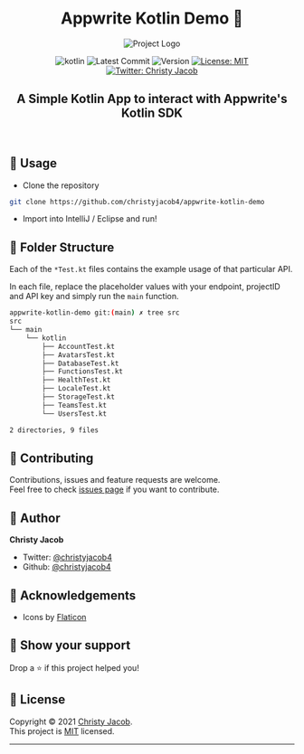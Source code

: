 <h1 align="center">Appwrite Kotlin Demo 🤖</h1>
<p align = center>
    <img alt="Project Logo" src="https://user-images.githubusercontent.com/20852629/122877159-eacd4700-d353-11eb-97a9-367b20dab8e8.png" target="_blank" />
</p>


<p align="center">

<img alt="kotlin" src="https://img.shields.io/badge/kotlin-ready-brightgreen?style=for-the-badge&logo=kotlin" target="_blank" />

  <img alt="Latest Commit" src="https://img.shields.io/github/last-commit/christyjacob4/appwrite-kotlin-demo?style=for-the-badge&logo=git" target="_blank" />

  <img alt="Version" src="https://img.shields.io/badge/version-1.0-success?style=for-the-badge&logo=coderwall" target="_blank" />

  <a href="https://github.com/christyjacob4/appwrite-kotlin-demo/blob/master/LICENSE">
    <img alt="License: MIT" src="https://img.shields.io/badge/license-MIT-success.svg?style=for-the-badge&logo=gitter" target="_blank" />
  </a>

  <a href="https://twitter.com/christyjacob4">
    <img alt="Twitter: Christy Jacob" src="https://img.shields.io/twitter/follow/christyjacob4?label=Follow%20%40christyjacob4&style=for-the-badge&logo=twitter" target="_blank" />
  </a>
</p>

<h2 align="center"> A Simple Kotlin App to interact with Appwrite's Kotlin SDK</h2><br/>

## 🚀 Usage

- Clone the repository

```sh
git clone https://github.com/christyjacob4/appwrite-kotlin-demo
```

- Import into IntelliJ / Eclipse and run!

## 📁 Folder Structure

Each of the `*Test.kt` files contains the example usage of that particular API. 

In each file, replace the placeholder values with your endpoint, projectID and API key and simply run the `main` function.

```sh
appwrite-kotlin-demo git:(main) ✗ tree src
src
└── main
    └── kotlin
        ├── AccountTest.kt
        ├── AvatarsTest.kt
        ├── DatabaseTest.kt
        ├── FunctionsTest.kt
        ├── HealthTest.kt
        ├── LocaleTest.kt
        ├── StorageTest.kt
        ├── TeamsTest.kt
        └── UsersTest.kt

2 directories, 9 files

```

## 🍻 Contributing

Contributions, issues and feature requests are welcome.<br />
Feel free to check [issues page](https://github.com/christyjacob4/appwrite-kotlin-demo) if you want to contribute.

## 👤 Author

**Christy Jacob**

- Twitter: [@christyjacob4](https://twitter.com/christyjacob4)
- Github: [@christyjacob4](https://github.com/christyjacob4)

## 🤝 Acknowledgements

- Icons by [Flaticon](https://www.flaticon.com/)

## 🙌 Show your support

Drop a ⭐️ if this project helped you!

## 📝 License

Copyright © 2021 [Christy Jacob](https://github.com/christyjacob4).<br />
This project is [MIT](./LICENSE.md) licensed.

---

